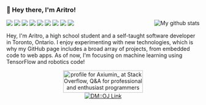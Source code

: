 ### 👋 Hey there, I'm Aritro!

<p align="right">
    <img align="right" alt="My github stats" src="https://github-readme-stats.vercel.app/api?username=aritrosaha10&hide=contribs,stars&count_private=true&show_icons=true" />
  </p>
  
<p align="left">
    <img src="https://img.shields.io/badge/Python-306998?&logo=Python&logoColor=FFD43B&style=for-the-badge" />
    <img src="https://img.shields.io/badge/C%2B%2B%0A-00599C?logo=c%2B%2B&style=for-the-badge" />
    <img src="https://img.shields.io/badge/C%23-650094?logo=C-Sharp&style=for-the-badge" />
    <img src="https://img.shields.io/badge/c-A8B9CC?&logo=c&logoColor=FFFFFF&style=for-the-badge" />
    <img src="https://img.shields.io/badge/HTML5-fff?logo=HTML5&style=for-the-badge" />
    <img src="https://img.shields.io/badge/Javascript-323330?logo=javascript&style=for-the-badge" />
    <img src="https://img.shields.io/badge/CSS-1572B6?logo=CSS3&style=for-the-badge" />
    <img src="https://img.shields.io/badge/react-00b5e7?&logo=react&logoColor=FFFFFF&style=for-the-badge" />
    <img src="https://img.shields.io/badge/Raspberry%20Pi-C51A4A?logo=Raspberry-Pi&style=for-the-badge" />
</p>



<p align="left">
Hey, I'm Aritro, a high school student and a self-taught software developer in Toronto, Ontario. I enjoy experimenting with new technologies, which is why my GitHub page includes a broad array of projects, from embedded code to web apps. As of now, I'm focusing on machine learning using TensorFlow and robotics code!
</p>

<p align="center">  
    <a align="center" href="https://stackoverflow.com/users/7363404/axiumin?tab=profile"><img src="https://stackoverflow.com/users/flair/7363404.png?theme=clean" width="208" height="58" alt="profile for Axiumin_ at Stack Overflow, Q&amp;A for professional and enthusiast programmers" title="profile for Axiumin_ at Stack Overflow, Q&amp;A for professional and enthusiast programmers"></a>
    <br/>
    <a href="https://dmoj.ca/user/axiumin"><img src="https://img.shields.io/badge/-DM::OJ-c9c900?style=flat-square" alt="DM::OJ Link" /> </a>
</p>
  
<p align="center">
    
</p>
